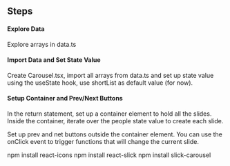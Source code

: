 ## Steps

#### Explore Data

Explore arrays in data.ts

#### Import Data and Set State Value

Create Carousel.tsx, import all arrays from data.ts and set up state value
using the useState hook, use shortList as default value (for now).

#### Setup Container and Prev/Next Buttons

In the return statement, set up a container element to hold all the slides.
Inside the container, iterate over the people state value to create each slide.

Set up prev and net buttons outside the container element.
You can use the onClick event to trigger functions that will
change the current slide.

npm install react-icons
npm install react-slick
npm install slick-carousel
